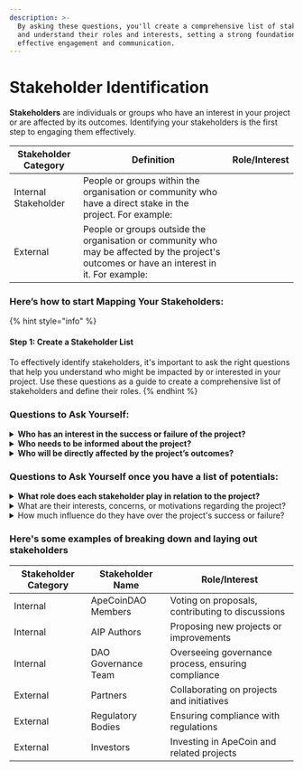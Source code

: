 ```yaml
---
description: >-
  By asking these questions, you'll create a comprehensive list of stakeholders
  and understand their roles and interests, setting a strong foundation for
  effective engagement and communication.
---
```


# Stakeholder Identification

**Stakeholders** are individuals or groups who have an interest in your project or are affected by its outcomes. Identifying your stakeholders is the first step to engaging them effectively.

<table data-card-size="large" data-view="cards" data-full-width="false"><thead><tr><th>Stakeholder Category</th><th>Definition </th><th data-hidden>Role/Interest</th></tr></thead><tbody><tr><td>Internal Stakeholder</td><td>People or groups within the organisation or community who have a direct stake in the project. For example:</td><td></td></tr><tr><td>External</td><td>People or groups outside the organisation or community who may be affected by the project's outcomes or have an interest in it. For example:</td><td></td></tr></tbody></table>

### Here’s how to start Mapping Your Stakeholders:

{% hint style="info" %}
#### Step 1: Create a Stakeholder List

To effectively identify stakeholders, it's important to ask the right questions that help you understand who might be impacted by or interested in your project. Use these questions as a guide to create a comprehensive list of stakeholders and define their roles.
{% endhint %}

### **Questions to Ask Yourself:**

<details>

<summary><strong>Who has an interest in the success or failure of the project?</strong></summary>

Consider those who are not directly affected but who have a vested interest in the project's outcome. This could include people who support or oppose the project for various reasons.

</details>

<details>

<summary><strong>Who needs to be informed about the project?</strong></summary>

Identify individuals or groups who must be kept in the loop, even if they are not actively participating in the project. This could include higher-level decision-makers, regulatory bodies, or community members.

</details>

<details>

<summary><strong>Who will be directly affected by the project’s outcomes?</strong></summary>

Think about individuals or groups who will see a direct impact from the project's results. Are there people whose work, investment, or daily routines might change because of what you’re doing?

</details>

### **Questions to Ask Yourself once you have a list of potentials:**

<details>

<summary><strong>What role does each stakeholder play in relation to the project?</strong></summary>

Determine whether they are internal (part of the organisation/community) or external (outside of the organisation/community).

</details>

<details>

<summary>What are their interests, concerns, or motivations regarding the project?</summary>

Understand what drives each stakeholder. Are they looking for a return on investment, policy compliance, community impact, or something else?

</details>

<details>

<summary>How much influence do they have over the project's success or failure?</summary>

Assess whether their input or actions could significantly shape the direction or outcome of the project.

</details>

### Here's some examples of breaking down and laying out stakeholders

<table data-card-size="large" data-view="cards" data-full-width="false"><thead><tr><th>Stakeholder Category</th><th>Stakeholder Name</th><th>Role/Interest</th></tr></thead><tbody><tr><td>Internal</td><td>ApeCoinDAO Members</td><td>Voting on proposals, contributing to discussions</td></tr><tr><td>Internal</td><td>AIP Authors </td><td>Proposing new projects or improvements</td></tr><tr><td>Internal</td><td>DAO Governance Team </td><td>Overseeing governance process, ensuring compliance</td></tr><tr><td>External</td><td>Partners </td><td>Collaborating on projects and initiatives</td></tr><tr><td>External</td><td>Regulatory Bodies </td><td>Ensuring compliance with regulations</td></tr><tr><td>External</td><td>Investors</td><td>Investing in ApeCoin and related projects</td></tr></tbody></table>
